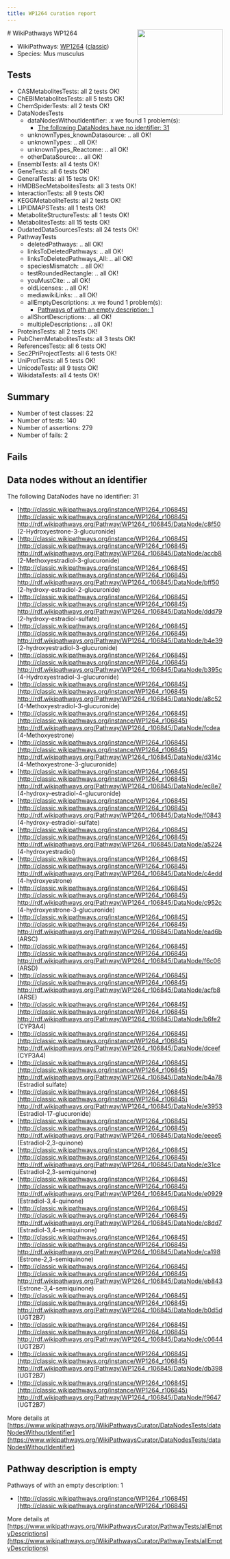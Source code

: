 ```yaml
---
title: WP1264 curation report
---
```


<img style="float: right; width: 200px" src="https://upload.wikimedia.org/wikipedia/commons/thumb/8/83/Wplogo_with_text_500.png/640px-Wplogo_with_text_500.png" />
# WikiPathways WP1264

* WikiPathways: [WP1264](https://wikipathways.org/pathways/WP1264) ([classic](https://classic.wikipathways.org/instance/WP1264))
* Species: Mus musculus
## Tests
* CASMetabolitesTests: all 2 tests OK!
* ChEBIMetabolitesTests: all 5 tests OK!
* ChemSpiderTests: all 2 tests OK!
* DataNodesTests
    * dataNodesWithoutIdentifier: .x we found 1 problem(s):
        * [The following DataNodes have no identifier: 31](#8792c4cf)
    * unknownTypes_knownDatasource: .. all OK!
    * unknownTypes: .. all OK!
    * unknownTypes_Reactome: .. all OK!
    * otherDataSource: .. all OK!
* EnsemblTests: all 4 tests OK!
* GeneTests: all 6 tests OK!
* GeneralTests: all 15 tests OK!
* HMDBSecMetabolitesTests: all 3 tests OK!
* InteractionTests: all 9 tests OK!
* KEGGMetaboliteTests: all 2 tests OK!
* LIPIDMAPSTests: all 1 tests OK!
* MetaboliteStructureTests: all 1 tests OK!
* MetabolitesTests: all 15 tests OK!
* OudatedDataSourcesTests: all 24 tests OK!
* PathwayTests
    * deletedPathways: .. all OK!
    * linksToDeletedPathways: .. all OK!
    * linksToDeletedPathways_All: .. all OK!
    * speciesMismatch: .. all OK!
    * testRoundedRectangle: .. all OK!
    * youMustCite: .. all OK!
    * oldLicenses: .. all OK!
    * mediawikiLinks: .. all OK!
    * allEmptyDescriptions: .x we found 1 problem(s):
        * [Pathways of with an empty description: 1](#798a4967)
    * allShortDescriptions: .. all OK!
    * multipleDescriptions: .. all OK!
* ProteinsTests: all 2 tests OK!
* PubChemMetabolitesTests: all 3 tests OK!
* ReferencesTests: all 6 tests OK!
* Sec2PriProjectTests: all 6 tests OK!
* UniProtTests: all 5 tests OK!
* UnicodeTests: all 9 tests OK!
* WikidataTests: all 4 tests OK!


## Summary

* Number of test classes: 22
* Number of tests: 140
* Number of assertions: 279
* Number of fails: 2

## Fails

<a name="8792c4cf" />

## Data nodes without an identifier

The following DataNodes have no identifier: 31

* [http://classic.wikipathways.org/instance/WP1264_r106845](http://classic.wikipathways.org/instance/WP1264_r106845) http://rdf.wikipathways.org/Pathway/WP1264_r106845/DataNode/c8f50 (2-Hydroxyestrone-3-glucuronide)
* [http://classic.wikipathways.org/instance/WP1264_r106845](http://classic.wikipathways.org/instance/WP1264_r106845) http://rdf.wikipathways.org/Pathway/WP1264_r106845/DataNode/accb8 (2-Methoxyestradiol-3-glucuronide)
* [http://classic.wikipathways.org/instance/WP1264_r106845](http://classic.wikipathways.org/instance/WP1264_r106845) http://rdf.wikipathways.org/Pathway/WP1264_r106845/DataNode/bff50 (2-hydroxy-estradiol-2-glucuronide)
* [http://classic.wikipathways.org/instance/WP1264_r106845](http://classic.wikipathways.org/instance/WP1264_r106845) http://rdf.wikipathways.org/Pathway/WP1264_r106845/DataNode/ddd79 (2-hydroxy-estradiol-sulfate)
* [http://classic.wikipathways.org/instance/WP1264_r106845](http://classic.wikipathways.org/instance/WP1264_r106845) http://rdf.wikipathways.org/Pathway/WP1264_r106845/DataNode/b4e39 (2-hydroxyestradiol-3-glucuronide)
* [http://classic.wikipathways.org/instance/WP1264_r106845](http://classic.wikipathways.org/instance/WP1264_r106845) http://rdf.wikipathways.org/Pathway/WP1264_r106845/DataNode/b395c (4-Hydroxyestradiol-3-glucuronide)
* [http://classic.wikipathways.org/instance/WP1264_r106845](http://classic.wikipathways.org/instance/WP1264_r106845) http://rdf.wikipathways.org/Pathway/WP1264_r106845/DataNode/a8c52 (4-Methoxyestradiol-3-glucuronide)
* [http://classic.wikipathways.org/instance/WP1264_r106845](http://classic.wikipathways.org/instance/WP1264_r106845) http://rdf.wikipathways.org/Pathway/WP1264_r106845/DataNode/fcdea (4-Methoxyestrone)
* [http://classic.wikipathways.org/instance/WP1264_r106845](http://classic.wikipathways.org/instance/WP1264_r106845) http://rdf.wikipathways.org/Pathway/WP1264_r106845/DataNode/d314c (4-Methoxyestrone-3-glucuronide)
* [http://classic.wikipathways.org/instance/WP1264_r106845](http://classic.wikipathways.org/instance/WP1264_r106845) http://rdf.wikipathways.org/Pathway/WP1264_r106845/DataNode/ec8e7 (4-hydroxy-estradiol-4-glucuronide)
* [http://classic.wikipathways.org/instance/WP1264_r106845](http://classic.wikipathways.org/instance/WP1264_r106845) http://rdf.wikipathways.org/Pathway/WP1264_r106845/DataNode/f0843 (4-hydroxy-estradiol-sulfate)
* [http://classic.wikipathways.org/instance/WP1264_r106845](http://classic.wikipathways.org/instance/WP1264_r106845) http://rdf.wikipathways.org/Pathway/WP1264_r106845/DataNode/a5224 (4-hydroxyestradiol)
* [http://classic.wikipathways.org/instance/WP1264_r106845](http://classic.wikipathways.org/instance/WP1264_r106845) http://rdf.wikipathways.org/Pathway/WP1264_r106845/DataNode/c4edd (4-hydroxyestrone)
* [http://classic.wikipathways.org/instance/WP1264_r106845](http://classic.wikipathways.org/instance/WP1264_r106845) http://rdf.wikipathways.org/Pathway/WP1264_r106845/DataNode/c952c (4-hydroxyestrone-3-glucuronide)
* [http://classic.wikipathways.org/instance/WP1264_r106845](http://classic.wikipathways.org/instance/WP1264_r106845) http://rdf.wikipathways.org/Pathway/WP1264_r106845/DataNode/ead6b (ARSC)
* [http://classic.wikipathways.org/instance/WP1264_r106845](http://classic.wikipathways.org/instance/WP1264_r106845) http://rdf.wikipathways.org/Pathway/WP1264_r106845/DataNode/f6c06 (ARSD)
* [http://classic.wikipathways.org/instance/WP1264_r106845](http://classic.wikipathways.org/instance/WP1264_r106845) http://rdf.wikipathways.org/Pathway/WP1264_r106845/DataNode/acfb8 (ARSE)
* [http://classic.wikipathways.org/instance/WP1264_r106845](http://classic.wikipathways.org/instance/WP1264_r106845) http://rdf.wikipathways.org/Pathway/WP1264_r106845/DataNode/b6fe2 (CYP3A4)
* [http://classic.wikipathways.org/instance/WP1264_r106845](http://classic.wikipathways.org/instance/WP1264_r106845) http://rdf.wikipathways.org/Pathway/WP1264_r106845/DataNode/dceef (CYP3A4)
* [http://classic.wikipathways.org/instance/WP1264_r106845](http://classic.wikipathways.org/instance/WP1264_r106845) http://rdf.wikipathways.org/Pathway/WP1264_r106845/DataNode/b4a78 (Estradiol sulfate)
* [http://classic.wikipathways.org/instance/WP1264_r106845](http://classic.wikipathways.org/instance/WP1264_r106845) http://rdf.wikipathways.org/Pathway/WP1264_r106845/DataNode/e3953 (Estradiol-17-glucuronide)
* [http://classic.wikipathways.org/instance/WP1264_r106845](http://classic.wikipathways.org/instance/WP1264_r106845) http://rdf.wikipathways.org/Pathway/WP1264_r106845/DataNode/eeee5 (Estradiol-2,3-quinone)
* [http://classic.wikipathways.org/instance/WP1264_r106845](http://classic.wikipathways.org/instance/WP1264_r106845) http://rdf.wikipathways.org/Pathway/WP1264_r106845/DataNode/e31ce (Estradiol-2,3-semiquinone)
* [http://classic.wikipathways.org/instance/WP1264_r106845](http://classic.wikipathways.org/instance/WP1264_r106845) http://rdf.wikipathways.org/Pathway/WP1264_r106845/DataNode/e0929 (Estradiol-3,4-quinone)
* [http://classic.wikipathways.org/instance/WP1264_r106845](http://classic.wikipathways.org/instance/WP1264_r106845) http://rdf.wikipathways.org/Pathway/WP1264_r106845/DataNode/c8dd7 (Estradiol-3,4-semiquinone)
* [http://classic.wikipathways.org/instance/WP1264_r106845](http://classic.wikipathways.org/instance/WP1264_r106845) http://rdf.wikipathways.org/Pathway/WP1264_r106845/DataNode/ca198 (Estrone-2,3-semiquinone)
* [http://classic.wikipathways.org/instance/WP1264_r106845](http://classic.wikipathways.org/instance/WP1264_r106845) http://rdf.wikipathways.org/Pathway/WP1264_r106845/DataNode/eb843 (Estrone-3,4-semiquinone)
* [http://classic.wikipathways.org/instance/WP1264_r106845](http://classic.wikipathways.org/instance/WP1264_r106845) http://rdf.wikipathways.org/Pathway/WP1264_r106845/DataNode/b0d5d (UGT2B7)
* [http://classic.wikipathways.org/instance/WP1264_r106845](http://classic.wikipathways.org/instance/WP1264_r106845) http://rdf.wikipathways.org/Pathway/WP1264_r106845/DataNode/c0644 (UGT2B7)
* [http://classic.wikipathways.org/instance/WP1264_r106845](http://classic.wikipathways.org/instance/WP1264_r106845) http://rdf.wikipathways.org/Pathway/WP1264_r106845/DataNode/db398 (UGT2B7)
* [http://classic.wikipathways.org/instance/WP1264_r106845](http://classic.wikipathways.org/instance/WP1264_r106845) http://rdf.wikipathways.org/Pathway/WP1264_r106845/DataNode/f9647 (UGT2B7)


More details at [https://www.wikipathways.org/WikiPathwaysCurator/DataNodesTests/dataNodesWithoutIdentifier](https://www.wikipathways.org/WikiPathwaysCurator/DataNodesTests/dataNodesWithoutIdentifier)

<a name="798a4967" />

## Pathway description is empty

Pathways of with an empty description: 1

* [http://classic.wikipathways.org/instance/WP1264_r106845](http://classic.wikipathways.org/instance/WP1264_r106845)

More details at [https://www.wikipathways.org/WikiPathwaysCurator/PathwayTests/allEmptyDescriptions](https://www.wikipathways.org/WikiPathwaysCurator/PathwayTests/allEmptyDescriptions)

